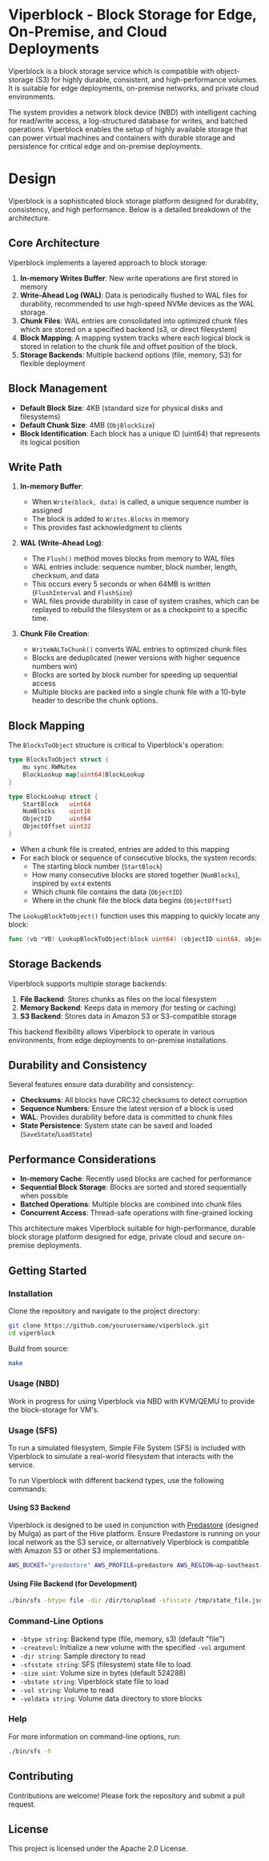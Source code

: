 # Viperblock - Block Storage for Edge, On-Premise, and Cloud Deployments

Viperblock is a block storage service which is compatible with object-storage (S3) for highly durable, consistent, and high-performance volumes. It is suitable for edge deployments, on-premise networks, and private cloud environments.

The system provides a network block device (NBD) with intelligent caching for read/write access, a log-structured database for writes, and batched operations. Viperblock enables the setup of highly available storage that can power virtual machines and containers with durable storage and persistence for critical edge and on-premise deployments.

# Design

Viperblock is a sophisticated block storage platform designed for durability, consistency, and high performance. Below is a detailed breakdown of the architecture.

## Core Architecture

Viperblock implements a layered approach to block storage:

1. **In-memory Writes Buffer**: New write operations are first stored in memory
2. **Write-Ahead Log (WAL)**: Data is periodically flushed to WAL files for durability, recommended to use high-speed NVMe devices as the WAL storage.
3. **Chunk Files**: WAL entries are consolidated into optimized chunk files which are stored on a specified backend (s3, or direct filesystem)
4. **Block Mapping**: A mapping system tracks where each logical block is stored in relation to the chunk file and offset position of the block.
5. **Storage Backends**: Multiple backend options (file, memory, S3) for flexible deployment

## Block Management

- **Default Block Size**: 4KB (standard size for physical disks and filesystems)
- **Default Chunk Size**: 4MB (`ObjBlockSize`)
- **Block Identification**: Each block has a unique ID (uint64) that represents its logical position

## Write Path

1. **In-memory Buffer**:

   - When `Write(block, data)` is called, a unique sequence number is assigned
   - The block is added to `Writes.Blocks` in memory
   - This provides fast acknowledgment to clients

2. **WAL (Write-Ahead Log)**:

   - The `Flush()` method moves blocks from memory to WAL files
   - WAL entries include: sequence number, block number, length, checksum, and data
   - This occurs every 5 seconds or when 64MB is written (`FlushInterval` and `FlushSize`)
   - WAL files provide durability in case of system crashes, which can be replayed to rebuild the filesystem or as a checkpoint to a specific time.

3. **Chunk File Creation**:
   - `WriteWALToChunk()` converts WAL entries to optimized chunk files
   - Blocks are deduplicated (newer versions with higher sequence numbers win)
   - Blocks are sorted by block number for speeding up sequential access
   - Multiple blocks are packed into a single chunk file with a 10-byte header to describe the chunk options.

## Block Mapping

The `BlocksToObject` structure is critical to Viperblock's operation:

```go
type BlocksToObject struct {
    mu sync.RWMutex
    BlockLookup map[uint64]BlockLookup
}

type BlockLookup struct {
    StartBlock   uint64
    NumBlocks    uint16
    ObjectID     uint64
    ObjectOffset uint32
}
```

- When a chunk file is created, entries are added to this mapping
- For each block or sequence of consecutive blocks, the system records:
  - The starting block number (`StartBlock`)
  - How many consecutive blocks are stored together (`NumBlocks`), inspired by `ext4` extents
  - Which chunk file contains the data (`ObjectID`)
  - Where in the chunk file the block data begins (`ObjectOffset`)

The `LookupBlockToObject()` function uses this mapping to quickly locate any block:

```go
func (vb *VB) LookupBlockToObject(block uint64) (objectID uint64, objectOffset uint32, err error)
```

## Storage Backends

Viperblock supports multiple storage backends:

1. **File Backend**: Stores chunks as files on the local filesystem
2. **Memory Backend**: Keeps data in memory (for testing or caching)
3. **S3 Backend**: Stores data in Amazon S3 or S3-compatible storage

This backend flexibility allows Viperblock to operate in various environments, from edge deployments to on-premise installations.

## Durability and Consistency

Several features ensure data durability and consistency:

- **Checksums**: All blocks have CRC32 checksums to detect corruption
- **Sequence Numbers**: Ensure the latest version of a block is used
- **WAL**: Provides durability before data is committed to chunk files
- **State Persistence**: System state can be saved and loaded (`SaveState`/`LoadState`)

## Performance Considerations

- **In-memory Cache**: Recently used blocks are cached for performance
- **Sequential Block Storage**: Blocks are sorted and stored sequentially when possible
- **Batched Operations**: Multiple blocks are combined into chunk files
- **Concurrent Access**: Thread-safe operations with fine-grained locking

This architecture makes Viperblock suitable for high-performance, durable block storage platform designed for edge, private cloud and secure on-premise deployments.

## Getting Started

### Installation

Clone the repository and navigate to the project directory:

```bash
git clone https://github.com/yourusername/viperblock.git
cd viperblock
```

Build from source:

```bash
make
```

### Usage (NBD)

Work in progress for using Viperblock via NBD with KVM/QEMU to provide the block-storage for VM's.

### Usage (SFS)

To run a simulated filesystem, Simple File System (SFS) is included with Viperblock to simulate a real-world filesystem that interacts with the service.

To run Viperblock with different backend types, use the following commands:

#### Using S3 Backend

Viperblock is designed to be used in conjunction with [Predastore](https://github.com/mulgadc/predastore/) (designed by Mulga) as part of the Hive platform. Ensure Predastore is running on your local network as the S3 service, or alternatively Viperblock is compatible with Amazon S3 or other S3 implementations.

```bash
AWS_BUCKET="predastore" AWS_PROFILE=predastore AWS_REGION=ap-southeast-2 AWS_HOST="https://localhost:8443/" AWS_ACCESS_KEY="EXAMPLEKEY" AWS_SECRET_KEY="EXAMPLEKEY" ./bin/sfs -btype s3 -dir /dir/to/upload -sfsstate /tmp/state_s3.json -vbstate /tmp/vb_s3.json -voldata tmp -vol test1_s3
```

#### Using File Backend (for Development)

```bash
./bin/sfs -btype file -dir /dir/to/upload -sfsstate /tmp/state_file.json -vbstate /tmp/vb_file.json -voldata tmp -vol test1_file
```

### Command-Line Options

- `-btype string`: Backend type (file, memory, s3) (default "file")
- `-createvol`: Initialize a new volume with the specified `-vol` argument
- `-dir string`: Sample directory to read
- `-sfsstate string`: SFS (filesystem) state file to load
- `-size uint`: Volume size in bytes (default 524288)
- `-vbstate string`: Viperblock state file to load
- `-vol string`: Volume to read
- `-voldata string`: Volume data directory to store blocks

### Help

For more information on command-line options, run:

```bash
./bin/sfs -h
```

## Contributing

Contributions are welcome! Please fork the repository and submit a pull request.

## License

This project is licensed under the Apache 2.0 License.
